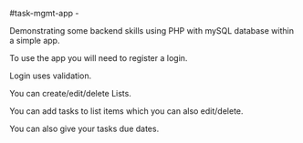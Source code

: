 #task-mgmt-app -

Demonstrating some backend skills using PHP with mySQL database within a simple app.

To use the app you will need to register a login.

Login uses validation.

You can create/edit/delete Lists.

You can add tasks to list items which you can also edit/delete.

You can also give your tasks due dates.
